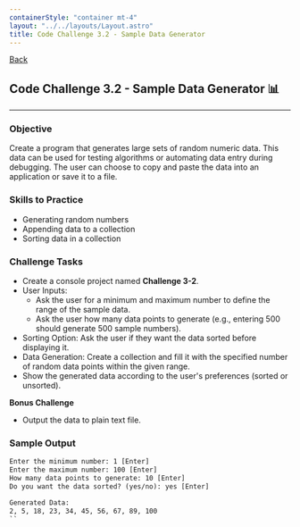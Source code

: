 ```yaml
---
containerStyle: "container mt-4"
layout: "../../layouts/Layout.astro"
title: Code Challenge 3.2 - Sample Data Generator
---
```


<a href="/code-challenges/" class="btn btn-sm btn-outline-light mb-3">
  <i class="si-arrow-left"></i> Back
</a>

## Code Challenge 3.2 - Sample Data Generator 📊

---

### Objective

Create a program that generates large sets of random numeric data. This data can be used for testing algorithms or automating data entry during debugging. The user can choose to copy and paste the data into an application or save it to a file.

### Skills to Practice

- Generating random numbers
- Appending data to a collection
- Sorting data in a collection

### Challenge Tasks

- Create a console project named **Challenge 3-2**.
- User Inputs:
    - Ask the user for a minimum and maximum number to define the range of the sample data.
    - Ask the user how many data points to generate (e.g., entering 500 should generate 500 sample numbers).
- Sorting Option: Ask the user if they want the data sorted before displaying it.
- Data Generation: Create a collection and fill it with the specified number of random data points within the given range.
- Show the generated data according to the user's preferences (sorted or unsorted).

**Bonus Challenge**

- Output the data to plain text file.

### Sample Output

```txt
Enter the minimum number: 1 [Enter]
Enter the maximum number: 100 [Enter]
How many data points to generate: 10 [Enter]
Do you want the data sorted? (yes/no): yes [Enter]

Generated Data: 
2, 5, 18, 23, 34, 45, 56, 67, 89, 100
``
